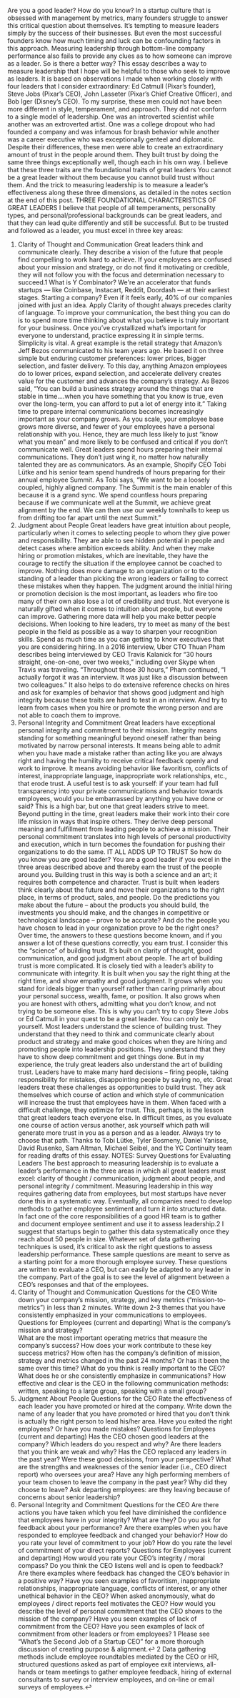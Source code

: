 Are you a good leader? How do you know?
In a startup culture that is obsessed with management by metrics, many founders struggle to answer this critical question about themselves. It’s tempting to measure leaders simply by the success of their businesses. But even the most successful founders know how much timing and luck can be confounding factors in this approach. Measuring leadership through bottom-line company performance also fails to provide any clues as to how someone can improve as a leader. So is there a better way?
This essay describes a way to measure leadership that I hope will be helpful to those who seek to improve as leaders. It is based on observations I made when working closely with four leaders that I consider extraordinary: Ed Catmull (Pixar’s founder), Steve Jobs (Pixar’s CEO), John Lasseter (Pixar’s Chief Creative Officer), and Bob Iger (Disney’s CEO). To my surprise, these men could not have been more different in style, temperament, and approach. They did not conform to a single model of leadership. One was an introverted scientist while another was an extroverted artist. One was a college dropout who had founded a company and was infamous for brash behavior while another was a career executive who was exceptionally genteel and diplomatic.
Despite their differences, these men were able to create an extraordinary amount of trust in the people around them. They built trust by doing the same three things exceptionally well, though each in his own way. I believe that these three traits are the foundational traits of great leaders You cannot be a great leader without them because you cannot build trust without them. And the trick to measuring leadership is to measure a leader’s effectiveness along these three dimensions, as detailed in the notes section at the end of this post.
THREE FOUNDATIONAL CHARACTERISTICS OF GREAT LEADERS
I believe that people of all temperaments, personality types, and personal/professional backgrounds can be great leaders, and that they can lead quite differently and still be successful. But to be trusted and followed as a leader, you must excel in three key areas:
1. Clarity of Thought and Communication
Great leaders think and communicate clearly. They describe a vision of the future that people find compelling to work hard to achieve. If your employees are confused about your mission and strategy, or do not find it motivating or credible, they will not follow you with the focus and determination necessary to succeed.1
What is Y Combinator?
We're an accelerator that funds startups — like Coinbase, Instacart, Reddit, Doordash — at their earliest stages. Starting a company? Even if it feels early, 40% of our companies joined with just an idea.
Apply
Clarity of thought always precedes clarity of language. To improve your communication, the best thing you can do is to spend more time thinking about what you believe is truly important for your business. Once you’ve crystallized what’s important for everyone to understand, practice expressing it in simple terms. Simplicity is vital. A great example is the retail strategy that Amazon’s Jeff Bezos communicated to his team years ago. He based it on three simple but enduring customer preferences: lower prices, bigger selection, and faster delivery. To this day, anything Amazon employees do to lower prices, expand selection, and accelerate delivery creates value for the customer and advances the company’s strategy. As Bezos said, “You can build a business strategy around the things that are stable in time....when you have something that you know is true, even over the long-term, you can afford to put a lot of energy into it.”
Taking time to prepare internal communications becomes increasingly important as your company grows. As you scale, your employee base grows more diverse, and fewer of your employees have a personal relationship with you. Hence, they are much less likely to just “know what you mean” and more likely to be confused and critical if you don’t communicate well.
Great leaders spend hours preparing their internal communications. They don’t just wing it, no matter how naturally talented they are as communicators. As an example, Shopify CEO Tobi Lütke and his senior team spend hundreds of hours preparing for their annual employee Summit. As Tobi says, “We want to be a loosely coupled, highly aligned company. The Summit is the main enabler of this because it is a grand sync. We spend countless hours preparing because if we communicate well at the Summit, we achieve great alignment by the end. We can then use our weekly townhalls to keep us from drifting too far apart until the next Summit.”
2. Judgment about People
Great leaders have great intuition about people, particularly when it comes to selecting people to whom they give power and responsibility. They are able to see hidden potential in people and detect cases where ambition exceeds ability. And when they make hiring or promotion mistakes, which are inevitable, they have the courage to rectify the situation if the employee cannot be coached to improve. Nothing does more damage to an organization or to the standing of a leader than picking the wrong leaders or failing to correct these mistakes when they happen. The judgment around the initial hiring or promotion decision is the most important, as leaders who fire too many of their own also lose a lot of credibility and trust.
Not everyone is naturally gifted when it comes to intuition about people, but everyone can improve. Gathering more data will help you make better people decisions. When looking to hire leaders, try to meet as many of the best people in the field as possible as a way to sharpen your recognition skills. Spend as much time as you can getting to know executives that you are considering hiring. In a 2016 interview, Uber CTO Thuan Pham describes being interviewed by CEO Travis Kalanick for “30 hours straight, one-on-one, over two weeks,” including over Skype when Travis was traveling. “Throughout those 30 hours,” Pham continued, “I actually forgot it was an interview. It was just like a discussion between two colleagues.”
It also helps to do extensive reference checks on hires and ask for examples of behavior that shows good judgment and high integrity because these traits are hard to test in an interview. And try to learn from cases when you hire or promote the wrong person and are not able to coach them to improve.
3. Personal Integrity and Commitment
Great leaders have exceptional personal integrity and commitment to their mission. Integrity means standing for something meaningful beyond oneself rather than being motivated by narrow personal interests. It means being able to admit when you have made a mistake rather than acting like you are always right and having the humility to receive critical feedback openly and work to improve. It means avoiding behavior like favoritism, conflicts of interest, inappropriate language, inappropriate work relationships, etc., that erode trust. A useful test is to ask yourself: if your team had full transparency into your private communications and behavior towards employees, would you be embarrassed by anything you have done or said? This is a high bar, but one that great leaders strive to meet.
Beyond putting in the time, great leaders make their work into their core life mission in ways that inspire others. They derive deep personal meaning and fulfillment from leading people to achieve a mission. Their personal commitment translates into high levels of personal productivity and execution, which in turn becomes the foundation for pushing their organizations to do the same.
IT ALL ADDS UP TO TRUST
So how do you know you are good leader? You are a good leader if you excel in the three areas described above and thereby earn the trust of the people around you.
Building trust in this way is both a science and an art; it requires both competence and character. Trust is built when leaders think clearly about the future and move their organizations to the right place, in terms of product, sales, and people. Do the predictions you make about the future – about the products you should build, the investments you should make, and the changes in competitive or technological landscape – prove to be accurate? And do the people you have chosen to lead in your organization prove to be the right ones? Over time, the answers to these questions become known, and if you answer a lot of these questions correctly, you earn trust. I consider this the “science” of building trust. It’s built on clarity of thought, good communication, and good judgment about people.
The art of building trust is more complicated. It is closely tied with a leader’s ability to communicate with integrity. It is built when you say the right thing at the right time, and show empathy and good judgment. It grows when you stand for ideals bigger than yourself rather than caring primarily about your personal success, wealth, fame, or position. It also grows when you are honest with others, admitting what you don’t know, and not trying to be someone else. This is why you can’t try to copy Steve Jobs or Ed Catmull in your quest to be a great leader. You can only be yourself.
Most leaders understand the science of building trust. They understand that they need to think and communicate clearly about product and strategy and make good choices when they are hiring and promoting people into leadership positions. They understand that they have to show deep commitment and get things done. But in my experience, the truly great leaders also understand the art of building trust. Leaders have to make many hard decisions – firing people, taking responsibility for mistakes, disappointing people by saying no, etc. Great leaders treat these challenges as opportunities to build trust. They ask themselves which course of action and which style of communication will increase the trust that employees have in them. When faced with a difficult challenge, they optimize for trust.
This, perhaps, is the lesson that great leaders teach everyone else. In difficult times, as you evaluate one course of action versus another, ask yourself which path will generate more trust in you as a person and as a leader. Always try to choose that path.
Thanks to Tobi Lütke, Tyler Bosmeny, Daniel Yanisse, David Rusenko, Sam Altman, Michael Seibel, and the YC Continuity team for reading drafts of this essay.
NOTES:
Survey Questions for Evaluating Leaders
The best approach to measuring leadership is to evaluate a leader’s performance in the three areas in which all great leaders must excel: clarity of thought / communication, judgment about people, and personal integrity / commitment. Measuring leadership in this way requires gathering data from employees, but most startups have never done this in a systematic way.
Eventually, all companies need to develop methods to gather employee sentiment and turn it into structured data. In fact one of the core responsibilities of a good HR team is to gather and document employee sentiment and use it to assess leadership.2 I suggest that startups begin to gather this data systematically once they reach about 50 people in size.
Whatever set of data gathering techniques is used, it’s critical to ask the right questions to assess leadership performance. These sample questions are meant to serve as a starting point for a more thorough employee survey. These questions are written to evaluate a CEO, but can easily be adapted to any leader in the company. Part of the goal is to see the level of alignment between a CEO’s responses and that of the employees.
1. Clarity of Thought and Communication
Questions for the CEO
Write down your company’s mission, strategy, and key metrics (“mission-to-metrics”) in less than 2 minutes.
Write down 2-3 themes that you have consistently emphasized in your communications to employees.
Questions for Employees (current and departing)
What is the company’s mission and strategy?  
What are the most important operating metrics that measure the company’s success?
How does your work contribute to these key success metrics?
How often has the company’s definition of mission, strategy and metrics changed in the past 24 months?  Or has it been the same over this time?
What do you think is really important to the CEO?  What does he or she consistently emphasize in communications?
How effective and clear is the CEO in the following communication methods: written, speaking to a large group, speaking with a small group?  
2. Judgment About People
Questions for the CEO
Rate the effectiveness of each leader you have promoted or hired at the company.
Write down the name of any leader that you have promoted or hired that you don’t think is actually the right person to lead his/her area.
Have you exited the right employees?  Or have you made mistakes?
Questions for Employees (current and departing)
Has the CEO chosen good leaders at the company?
Which leaders do you respect and why?
Are there leaders that you think are weak and why?
Has the CEO replaced any leaders in the past year?  Were these good decisions, from your perspective?
What are the strengths and weaknesses of the senior leader (i.e., CEO direct report) who oversees your area?
Have any high performing members of your team chosen to leave the company in the past year?  Why did they choose to leave?
Ask departing employees: are they leaving because of concerns about senior leadership?
3. Personal Integrity and Commitment
Questions for the CEO
Are there actions you have taken which you feel have diminished the confidence that employees have in your integrity?  What are they?
Do you ask for feedback about your performance?  Are there examples when you have responded to employee feedback and changed your behavior?
How do you rate your level of commitment to your job?
How do you rate the level of commitment of your direct reports?
Questions for Employees (current and departing)
How would you rate your CEO’s integrity / moral compass?
Do you think the CEO listens well and is open to feedback?  Are there examples where feedback has changed the CEO’s behavior in a positive way?
Have you seen examples of favoritism, inappropriate relationships, inappropriate language, conflicts of interest, or any other unethical behavior in the CEO?
When asked anonymously, what do employees / direct reports feel motivates the CEO?
How would you describe the level of personal commitment that the CEO shows to the mission of the company?
Have you seen examples of lack of commitment from the CEO?
Have you seen examples of lack of commitment from other leaders or from employees?
1 Please see “What’s the Second Job of a Startup CEO” for a more thorough discussion of creating purpose & alignment.↩
2 Data gathering methods include employee roundtables mediated by the CEO or HR, structured questions asked as part of employee exit interviews, all-hands or team meetings to gather employee feedback, hiring of external consultants to survey or interview employees, and on-line or email surveys of employees.↩